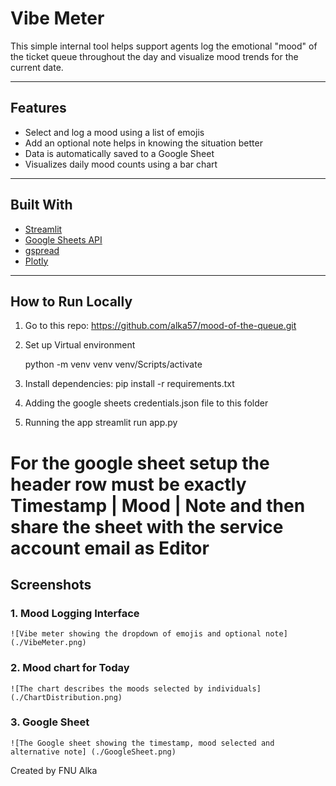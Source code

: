 # Vibe Meter

This simple internal tool helps support agents log the emotional "mood" of the ticket queue throughout the day and visualize mood trends for the current date.

---

## Features

- Select and log a mood using a list of emojis
- Add an optional note helps in knowing the situation better
- Data is automatically saved to a Google Sheet
- Visualizes daily mood counts using a bar chart

---

## Built With

- [Streamlit](https://streamlit.io/)
- [Google Sheets API](https://developers.google.com/sheets/api)
- [gspread](https://github.com/burnash/gspread)
- [Plotly](https://plotly.com/python/)

---

##  How to Run Locally

1. Go to this repo:
    https://github.com/alka57/mood-of-the-queue.git
 
2. Set up Virtual environment
    
    python -m venv venv
    venv/Scripts/activate

3. Install dependencies:
    pip install -r requirements.txt

4. Adding the google sheets credentials.json file to this folder

5. Running the app
    streamlit run app.py


# For the google sheet setup the header row must be exactly Timestamp | Mood | Note and then share the sheet with the service account email as Editor


## Screenshots
### 1. Mood Logging Interface
    ![Vibe meter showing the dropdown of emojis and optional note] (./VibeMeter.png)

### 2. Mood chart for Today
    ![The chart describes the moods selected by individuals] (./ChartDistribution.png)

### 3. Google Sheet
    ![The Google sheet showing the timestamp, mood selected and alternative note] (./GoogleSheet.png)



Created by
FNU Alka
